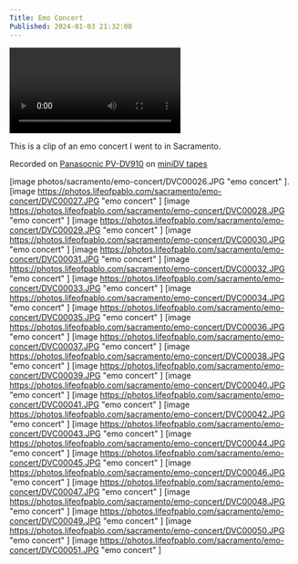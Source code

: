```yaml
---
Title: Emo Concert
Published: 2024-01-03 21:32:00
---
```

 <video  controls class="center w-75 br2 bg-green">
  <source src="https://photos.lifeofpablo.com/sacramento/emo-concert/concert.mp4" type="video/mp4">
  Your browser does not support the video tag.
</video> 

This is a clip of an emo concert I went to in Sacramento.

Recorded on [Panasocnic PV-DV910](https://duckduckgo.com/?t=ffab&q=panasonic+pv-dv910&ia=web) on [miniDV tapes](https://duckduckgo.com/?q=minidv+tapes&t=ffab&ia=web)

<div class="center w-75 mw-100 br2" markdown="1">

[image photos/sacramento/emo-concert/DVC00026.JPG "emo concert" ].  
[image https://photos.lifeofpablo.com/sacramento/emo-concert/DVC00027.JPG "emo concert" ]
[image https://photos.lifeofpablo.com/sacramento/emo-concert/DVC00028.JPG "emo concert" ]
[image https://photos.lifeofpablo.com/sacramento/emo-concert/DVC00029.JPG "emo concert" ]
[image https://photos.lifeofpablo.com/sacramento/emo-concert/DVC00030.JPG "emo concert" ]
[image https://photos.lifeofpablo.com/sacramento/emo-concert/DVC00031.JPG "emo concert" ]
[image https://photos.lifeofpablo.com/sacramento/emo-concert/DVC00032.JPG "emo concert" ]
[image https://photos.lifeofpablo.com/sacramento/emo-concert/DVC00033.JPG "emo concert" ]
[image https://photos.lifeofpablo.com/sacramento/emo-concert/DVC00034.JPG "emo concert" ]
[image https://photos.lifeofpablo.com/sacramento/emo-concert/DVC00035.JPG "emo concert" ]
[image https://photos.lifeofpablo.com/sacramento/emo-concert/DVC00036.JPG "emo concert" ]
[image https://photos.lifeofpablo.com/sacramento/emo-concert/DVC00037.JPG "emo concert" ]
[image https://photos.lifeofpablo.com/sacramento/emo-concert/DVC00038.JPG "emo concert" ]
[image https://photos.lifeofpablo.com/sacramento/emo-concert/DVC00039.JPG "emo concert" ]
[image https://photos.lifeofpablo.com/sacramento/emo-concert/DVC00040.JPG "emo concert" ]
[image https://photos.lifeofpablo.com/sacramento/emo-concert/DVC00041.JPG "emo concert" ]
[image https://photos.lifeofpablo.com/sacramento/emo-concert/DVC00042.JPG "emo concert" ]
[image https://photos.lifeofpablo.com/sacramento/emo-concert/DVC00043.JPG "emo concert" ]
[image https://photos.lifeofpablo.com/sacramento/emo-concert/DVC00044.JPG "emo concert" ]
[image https://photos.lifeofpablo.com/sacramento/emo-concert/DVC00045.JPG "emo concert" ]
[image https://photos.lifeofpablo.com/sacramento/emo-concert/DVC00046.JPG "emo concert" ]
[image https://photos.lifeofpablo.com/sacramento/emo-concert/DVC00047.JPG "emo concert" ]
[image https://photos.lifeofpablo.com/sacramento/emo-concert/DVC00048.JPG "emo concert" ]
[image https://photos.lifeofpablo.com/sacramento/emo-concert/DVC00049.JPG "emo concert" ]
[image https://photos.lifeofpablo.com/sacramento/emo-concert/DVC00050.JPG "emo concert" ]
[image https://photos.lifeofpablo.com/sacramento/emo-concert/DVC00051.JPG "emo concert" ]

</div>
